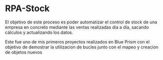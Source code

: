 # RPA-Stock
El objetivo de este proceso es poder automatizar el control de stock de una empresa en concreto mediante las ventas realizadas día a día, sacando cálculos y actualizando los datos.

Este fue uno de mis primeros proyectos realizados en Blue Prism con el objetivo de demostrar la utilizacion de bucles junto con el mapeo y creacion de objetos nuevos

